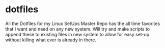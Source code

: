 # dotfiles
All the Dotfiles for my Linux SetUps
Master Repo has the all time favorites that I want and need on any new system. 
Will try and make scripts to append these to existing files in new system to allow for easy set-up without killing what ever is already in there.
